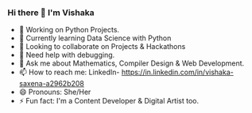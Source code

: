 ### Hi there 👋 I'm Vishaka


- 🔭 Working on Python Projects.
- 🌱 Currently learning Data Science with Python
- 👯 Looking to collaborate on Projects & Hackathons
- 🤔 Need help with debugging.
- 💬 Ask me about Mathematics, Compiler Design & Web Development.
- 📫 How to reach me: LinkedIn- https://in.linkedin.com/in/vishaka-saxena-a2962b208
- 😄 Pronouns: She/Her
- ⚡ Fun fact: I'm a Content Developer & Digital Artist too.

